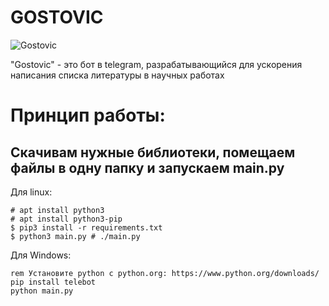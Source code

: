 # GOSTOVIC

![Gostovic](https://github.com/Umor1st/GOSTOVIC/assets/95365072/f085116c-65e4-4134-92a7-3cbdc6d029ff)

"Gostovic" - это бот в telegram, разрабатывающийся для ускорения написания списка литературы в научных работах 

# Принцип работы:
## Скачивам нужные библиотеки, помещаем файлы в одну папку и запускаем main.py

Для linux:
```console
# apt install python3
# apt install python3-pip
$ pip3 install -r requirements.txt
$ python3 main.py # ./main.py
```

Для Windows:
```console
rem Установите python с python.org: https://www.python.org/downloads/
pip install telebot
python main.py
```

